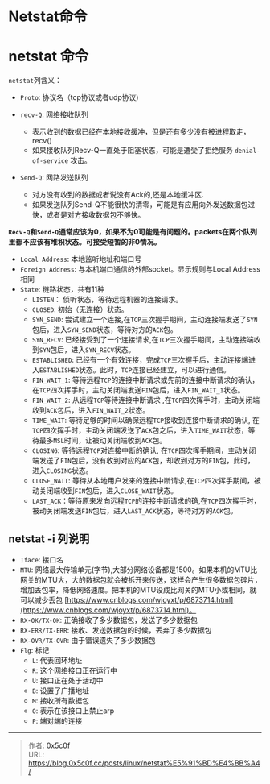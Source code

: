 # Netstat命令


# netstat 命令 
`netstat`列含义： 
- `Proto`: 协议名（tcp协议或者udp协议)  
- `recv-Q`: 网络接收队列  
    - 表示收到的数据已经在本地接收缓冲，但是还有多少没有被进程取走，recv()  
    - 如果接收队列Recv-Q一直处于阻塞状态，可能是遭受了拒绝服务 `denial-of-service` 攻击。  

- `Send-Q`: 网路发送队列  
    - 对方没有收到的数据或者说没有Ack的,还是本地缓冲区. 
    - 如果发送队列Send-Q不能很快的清零，可能是有应用向外发送数据包过快，或者是对方接收数据包不够快。 

**`Recv-Q`和`Send-Q`通常应该为0，如果不为0可能是有问题的。packets在两个队列里都不应该有堆积状态。可接受短暂的非0情况。**  
- `Local Address`: 本地监听地址和端口号 
- `Foreign Address`: 与本机端口通信的外部socket。显示规则与Local Address相同
- `State`: 链路状态，共有11种 
    - `LISTEN`： 侦听状态，等待远程机器的连接请求。
    - `CLOSED`: 初始（无连接）状态。
    - `SYN_SEND`: 尝试建立一个连接,在`TCP`三次握手期间，主动连接端发送了`SYN`包后，进入`SYN_SEND`状态，等待对方的`ACK`包。
    - `SYN_RECV`: 已经接受到了一个连接请求,在`TCP`三次握手期间，主动连接端收到`SYN`包后，进入`SYN_RECV`状态。
    - `ESTABLISHED`: 已经有一个有效连接，完成`TCP`三次握手后，主动连接端进入`ESTABLISHED`状态。此时，`TCP`连接已经建立，可以进行通信。
    - `FIN_WAIT_1`: 等待远程`TCP`的连接中断请求或先前的连接中断请求的确认，在`TCP`四次挥手时，主动关闭端发送`FIN`包后，进入`FIN_WAIT_1`状态。
    - `FIN_WAIT_2`: 从远程`TCP`等待连接中断请求 ,在`TCP`四次挥手时，主动关闭端收到`ACK`包后，进入`FIN_WAIT_2`状态。
    - `TIME_WAIT`: 等待足够的时间以确保远程`TCP`接收到连接中断请求的确认, 在`TCP`四次挥手时，主动关闭端发送了`ACK`包之后，进入`TIME_WAIT`状态，等待最多`MSL`时间，让被动关闭端收到`ACK`包。
    - `CLOSING`: 等待远程`TCP`对连接中断的确认, 在`TCP`四次挥手期间，主动关闭端发送了`FIN`包后，没有收到对应的`ACK`包，却收到对方的`FIN`包，此时，进入`CLOSING`状态。
    - `CLOSE_WAIT`: 等待从本地用户发来的连接中断请求,在`TCP`四次挥手期间，被动关闭端收到`FIN`包后，进入`CLOSE_WAIT`状态。
    - `LAST_ACK`：等待原来发向远程`TCP`的连接中断请求的确,在`TCP`四次挥手时，被动关闭端发送`FIN`包后，进入`LAST_ACK`状态，等待对方的`ACK`包。 

## netstat -i 列说明
- `Iface`: 接口名
- `MTU`: 网络最大传输单元(字节),大部分网络设备都是1500。如果本机的MTU比网关的MTU大，大的数据包就会被拆开来传送，这样会产生很多数据包碎片，增加丢包率，降低网络速度。把本机的MTU设成比网关的MTU小或相同，就可以减少丢包 [https://www.cnblogs.com/wjoyxt/p/6873714.html](https://www.cnblogs.com/wjoyxt/p/6873714.html)。 
- `RX-OK/TX-OK`: 正确接收了多少数据包，发送了多少数据包 
- `RX-ERR/TX-ERR`: 接收、发送数据包的时候，丢弃了多少数据包 
- `RX-OVR/TX-OVR`: 由于错误遗失了多少数据包  
- `Flg`: 标记 
    - `L`: 代表回环地址 
    - `R`: 这个网络接口正在运行中 
    - `U`: 接口正在处于活动中 
    - `B`: 设置了广播地址  
    - `M`: 接收所有数据包  
    - `O`: 表示在该接口上禁止arp
    - `P`: 端对端的连接 


---

> 作者: [0x5c0f](https://blog.0x5c0f.cc)  
> URL: https://blog.0x5c0f.cc/posts/linux/netstat%E5%91%BD%E4%BB%A4/  

